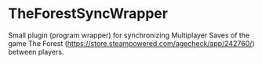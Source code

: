 ﻿# TheForestSyncWrapper

Small plugin (program wrapper) for synchronizing Multiplayer Saves of the game The Forest (https://store.steampowered.com/agecheck/app/242760/) between players.
